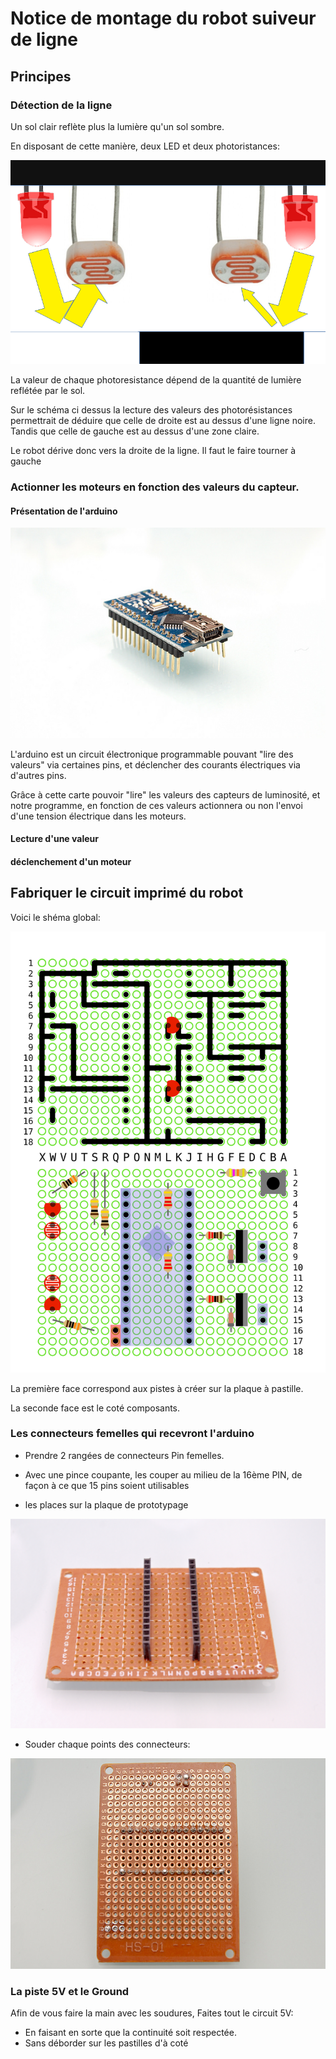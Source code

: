 # Notice de montage du robot suiveur de ligne

## Principes

### Détection de la ligne

Un sol clair reflète plus la lumière qu'un sol sombre.

En disposant de cette manière, deux LED et deux photoristances:

![schema de principe](doc/principe.png)

La valeur de chaque photoresistance dépend de la quantité de lumière reflétée par le sol.

Sur le schéma ci dessus la lecture des valeurs des photorésistances permettrait de déduire que celle de droite est au dessus d'une ligne noire. Tandis que celle de gauche est au dessus d'une zone claire.

Le robot dérive donc vers la droite de la ligne. Il faut le faire tourner à gauche

### Actionner les moteurs en fonction des valeurs du capteur.

#### Présentation de l'arduino

![Arduino Nano](doc/arduino.jpg)

L'arduino est un circuit électronique programmable pouvant "lire des valeurs" via certaines pins, et déclencher des courants électriques via d'autres pins.

Grâce à cette carte pouvoir "lire" les valeurs des capteurs de luminosité, et notre programme, en fonction de ces valeurs actionnera ou non l'envoi d'une tension électrique dans les moteurs.

#### Lecture d'une valeur



#### déclenchement d'un moteur


## Fabriquer le circuit imprimé du robot

Voici le shéma global:

![Shema](electronics/robot-soudure-composants-v2.svg)


La première face correspond aux pistes à créer sur la plaque à pastille.

La seconde face est le coté composants.


### Les connecteurs femelles qui recevront l'arduino

* Prendre 2 rangées de connecteurs Pin femelles.
* Avec une pince coupante, les couper au milieu de la 16ème PIN, de façon à ce que 15 pins soient utilisables

* les places sur la plaque de prototypage

![photo connecteurs pins femelle](doc/connecteurspinFemelle.jpg)

* Souder chaque points des connecteurs:

![photo connecteurs pins femelle verso](doc/connnecteurspinFelemmeBack.jpg)

### La piste 5V et le Ground

Afin de vous faire la main avec les soudures, Faites tout le circuit 5V:

* En faisant en sorte que la continuité soit respectée.
* Sans déborder sur les pastilles d'à coté



